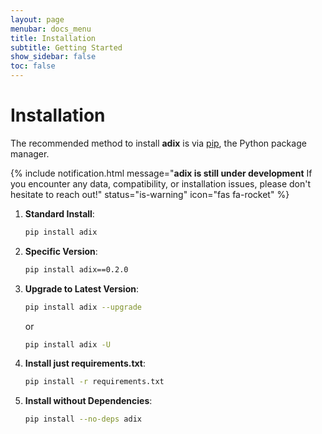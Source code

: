 ```yaml
---
layout: page
menubar: docs_menu
title: Installation
subtitle: Getting Started
show_sidebar: false
toc: false
---
```


# Installation
The recommended method to install **adix** is via [pip](https://pypi.org/project/adix/), the Python package manager.


{% include notification.html
message="**adix is still under development** If you encounter any data, compatibility, or installation issues, please don't hesitate to reach out!"
status="is-warning"
icon="fas fa-rocket"
%}


1. **Standard Install**:
   ```bash
   pip install adix
   ```

2. **Specific Version**:
   ```bash
   pip install adix==0.2.0
   ```

3. **Upgrade to Latest Version**:
   ```bash
   pip install adix --upgrade
   ```
   or

   ```bash
   pip install adix -U
   ```

4. **Install just requirements.txt**:
   ```bash
   pip install -r requirements.txt
   ```
5. **Install without Dependencies**:
   ```bash
   pip install --no-deps adix
   ```

<!-- 5. **Install from Source**:
   ```bash
   pip install /path/to/adix
   ```

6. **Install in Editable Mode**:
   ```bash
   pip install -e /path/to/adix
   ``` -->
